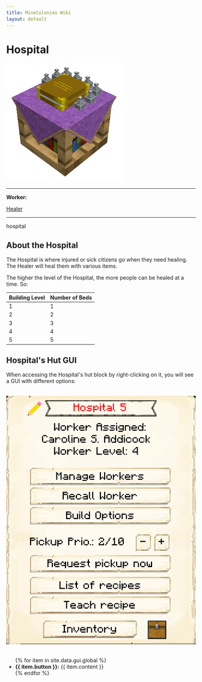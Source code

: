 ```yaml
---
title: MineColonies Wiki
layout: default
---
```

# Hospital

<div class="infobox box text-center">
    <img src="../../assets/images/buildings/hospital.png" alt="Hospital" />
    <hr />
    <div class="row section-text text-left">
        <div class="col">
        <p><strong>Worker:</strong></p>
        </div>
        <div class="col">
        <p><a href="../workers/healer">Healer</a></p>
        </div>
    </div>
    <hr />
    <recipe>hospital</recipe>
</div>

## About the Hospital

The Hospital is where injured or sick citizens go when they need healing. The Healer will heal them with various items.

The higher the level of the Hospital, the more people can be healed at a time. So:

| Building Level | Number of Beds |
| ----- | ----- |
| 1 | 1 |
| 2 | 2 |
| 3 | 3 |
| 4 | 4 |
| 5 | 5 |

## Hospital's Hut GUI

When accessing the Hospital's hut block by right-clicking on it, you will see a GUI with different options:

<br>
<div class="row">
  <div class="col-sm-12 col-md">
    <img src="../../assets/images/gui/hospitalgui.png" class="img-fluid mx-auto" alt="Hospital's GUI Page">
  </div>
  <div class="col-sm-12 col-md">
    <br>
    <ul>
      {% for item in site.data.gui.global %}
        <li><strong>{{ item.button }}:</strong> {{ item.content }}</li>
      {% endfor %}
    </ul>
  </div>
</div>
<br>
